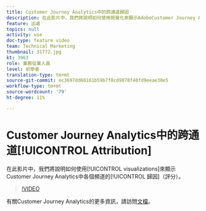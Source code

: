 ```yaml
---
title: Customer Journey Analytics中的跨通道歸因
description: 在此影片中，我們將說明如何使用視覺化來顯示AdobeCustomer Journey Analytics中各個通道的歸因（評分）。
feature: 出處
topics: null
activity: use
doc-type: feature video
team: Technical Marketing
thumbnail: 31772.jpg
kt: 3963
role: 業務從業人員
level: 初學者
translation-type: tm+mt
source-git-commit: ec3697dd60161b59b7f0cd9878f40fd9eeae30e5
workflow-type: tm+mt
source-wordcount: '79'
ht-degree: 11%

---
```



# Customer Journey Analytics中的跨通道[!UICONTROL Attribution]

在此影片中，我們將說明如何使用[!UICONTROL visualizations]來顯示Customer Journey Analytics中各個頻道的[!UICONTROL 歸因]（評分）。

>[!VIDEO](https://video.tv.adobe.com/v/31772/?quality=12)

有關Customer Journey Analytics的更多資訊，請訪問[文檔](https://docs.adobe.com/content/help/zh-Hant/analytics-platform/using/cja-landing.html)。
